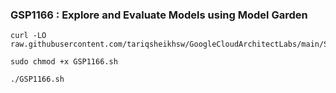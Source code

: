 ### GSP1166 : Explore and Evaluate Models using Model Garden 

```
curl -LO raw.githubusercontent.com/tariqsheikhsw/GoogleCloudArchitectLabs/main/Solutions/GSP1166.sh

sudo chmod +x GSP1166.sh

./GSP1166.sh
```
